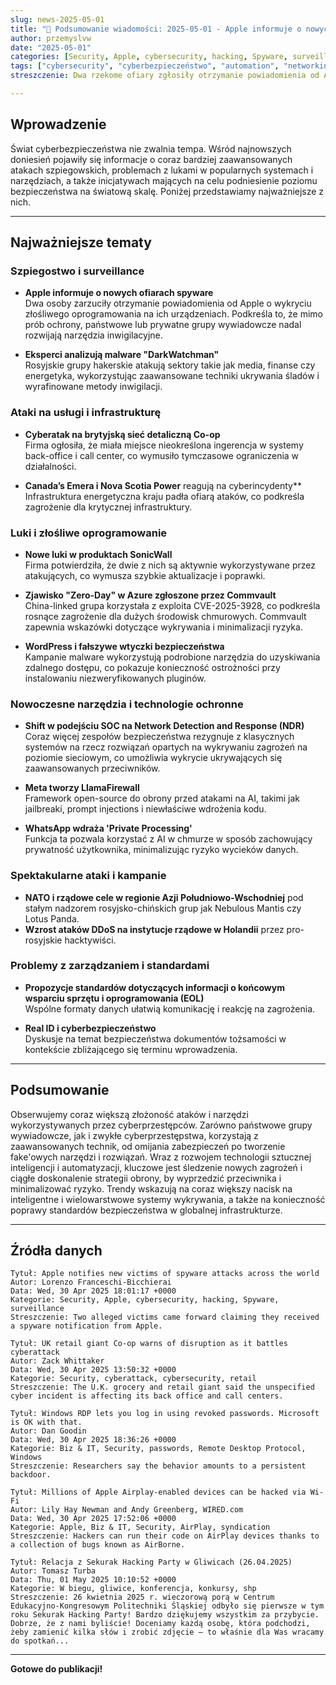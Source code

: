 ```yaml
---
slug: news-2025-05-01
title: "📰 Podsumowanie wiadomości: 2025-05-01 - Apple informuje o nowych ofiarach ataków szpiegowskich na całym świecie"
author: przemyslvw
date: "2025-05-01"
categories: [Security, Apple, cybersecurity, hacking, Spyware, surveillance]
tags: ["cybersecurity", "cyberbezpieczeństwo", "automation", "networking", "wydarzenia", "konferencje", "technologie", "ataki", "malware", "owasp", "web-security", "webapp", "pentesting", "privacy"]
streszczenie: Dwa rzekome ofiary zgłosiły otrzymanie powiadomienia od Apple o ataku spyware. Omówimy najważniejsze wydarzenia i zagrożenia z ostatniego czasu.

---
```


## Wprowadzenie
Świat cyberbezpieczeństwa nie zwalnia tempa. Wśród najnowszych doniesień pojawiły się informacje o coraz bardziej zaawansowanych atakach szpiegowskich, problemach z lukami w popularnych systemach i narzędziach, a także inicjatywach mających na celu podniesienie poziomu bezpieczeństwa na światową skalę. Poniżej przedstawiamy najważniejsze z nich.

---

## Najważniejsze tematy

### Szpiegostwo i surveillance
- **Apple informuje o nowych ofiarach spyware**  
  Dwa osoby zarzuciły otrzymanie powiadomienia od Apple o wykryciu złośliwego oprogramowania na ich urządzeniach. Podkreśla to, że mimo prób ochrony, państwowe lub prywatne grupy wywiadowcze nadal rozwijają narzędzia inwigilacyjne.

- **Eksperci analizują malware "DarkWatchman"**  
  Rosyjskie grupy hakerskie atakują sektory takie jak media, finanse czy energetyka, wykorzystując zaawansowane techniki ukrywania śladów i wyrafinowane metody inwigilacji.

### Ataki na usługi i infrastrukturę
- **Cyberatak na brytyjską sieć detaliczną Co-op**  
  Firma ogłosiła, że miała miejsce nieokreślona ingerencja w systemy back-office i call center, co wymusiło tymczasowe ograniczenia w działalności.

- **Canada’s Emera i Nova Scotia Power** reagują na cyberincydenty**  
  Infrastruktura energetyczna kraju padła ofiarą ataków, co podkreśla zagrożenie dla krytycznej infrastruktury.

### Luki i złośliwe oprogramowanie
- **Nowe luki w produktach SonicWall**  
  Firma potwierdziła, że dwie z nich są aktywnie wykorzystywane przez atakujących, co wymusza szybkie aktualizacje i poprawki.

- **Zjawisko "Zero-Day" w Azure zgłoszone przez Commvault**  
  China-linked grupa korzystała z exploita CVE-2025-3928, co podkreśla rosnące zagrożenie dla dużych środowisk chmurowych. Commvault zapewnia wskazówki dotyczące wykrywania i minimalizacji ryzyka.

- **WordPress i fałszywe wtyczki bezpieczeństwa**  
  Kampanie malware wykorzystują podrobione narzędzia do uzyskiwania zdalnego dostępu, co pokazuje konieczność ostrożności przy instalowaniu niezweryfikowanych pluginów.

### Nowoczesne narzędzia i technologie ochronne
- **Shift w podejściu SOC na Network Detection and Response (NDR)**  
  Coraz więcej zespołów bezpieczeństwa rezygnuje z klasycznych systemów na rzecz rozwiązań opartych na wykrywaniu zagrożeń na poziomie sieciowym, co umożliwia wykrycie ukrywających się zaawansowanych przeciwników.

- **Meta tworzy LlamaFirewall**  
  Framework open-source do obrony przed atakami na AI, takimi jak jailbreaki, prompt injections i niewłaściwe wdrożenia kodu.

- **WhatsApp wdraża 'Private Processing'**  
  Funkcja ta pozwala korzystać z AI w chmurze w sposób zachowujący prywatność użytkownika, minimalizując ryzyko wycieków danych.

### Spektakularne ataki i kampanie
- **NATO i rządowe cele w regionie Azji Południowo-Wschodniej** pod stałym nadzorem rosyjsko-chińskich grup jak Nebulous Mantis czy Lotus Panda.  
- **Wzrost ataków DDoS na instytucje rządowe w Holandii** przez pro-rosyjskie hacktywiści.

### Problemy z zarządzaniem i standardami
- **Propozycje standardów dotyczących informacji o końcowym wsparciu sprzętu i oprogramowania (EOL)**  
  Wspólne formaty danych ułatwią komunikację i reakcję na zagrożenia.

- **Real ID i cyberbezpieczeństwo**  
  Dyskusje na temat bezpieczeństwa dokumentów tożsamości w kontekście zbliżającego się terminu wprowadzenia.

---

## Podsumowanie
Obserwujemy coraz większą złożoność ataków i narzędzi wykorzystywanych przez cyberprzestępców. Zarówno państwowe grupy wywiadowcze, jak i zwykłe cyberprzestępstwa, korzystają z zaawansowanych technik, od omijania zabezpieczeń po tworzenie fake'owych narzędzi i rozwiązań. Wraz z rozwojem technologii sztucznej inteligencji i automatyzacji, kluczowe jest śledzenie nowych zagrożeń i ciągłe doskonalenie strategii obrony, by wyprzedzić przeciwnika i minimalizować ryzyko. Trendy wskazują na coraz większy nacisk na inteligentne i wielowarstwowe systemy wykrywania, a także na konieczność poprawy standardów bezpieczeństwa w globalnej infrastrukturze.

---

## Źródła danych
```
Tytuł: Apple notifies new victims of spyware attacks across the world
Autor: Lorenzo Franceschi-Bicchierai
Data: Wed, 30 Apr 2025 18:01:17 +0000
Kategorie: Security, Apple, cybersecurity, hacking, Spyware, surveillance
Streszczenie: Two alleged victims came forward claiming they received a spyware notification from Apple.

Tytuł: UK retail giant Co-op warns of disruption as it battles cyberattack
Autor: Zack Whittaker
Data: Wed, 30 Apr 2025 13:50:32 +0000
Kategorie: Security, cyberattack, cybersecurity, retail
Streszczenie: The U.K. grocery and retail giant said the unspecified cyber incident is affecting its back office and call centers.

Tytuł: Windows RDP lets you log in using revoked passwords. Microsoft is OK with that.
Autor: Dan Goodin
Data: Wed, 30 Apr 2025 18:36:26 +0000
Kategorie: Biz & IT, Security, passwords, Remote Desktop Protocol, Windows
Streszczenie: Researchers say the behavior amounts to a persistent backdoor.

Tytuł: Millions of Apple Airplay-enabled devices can be hacked via Wi-Fi
Autor: Lily Hay Newman and Andy Greenberg, WIRED.com
Data: Wed, 30 Apr 2025 17:52:06 +0000
Kategorie: Apple, Biz & IT, Security, AirPlay, syndication
Streszczenie: Hackers can run their code on AirPlay devices thanks to a collection of bugs known as AirBorne.

Tytuł: Relacja z Sekurak Hacking Party w Gliwicach (26.04.2025)
Autor: Tomasz Turba
Data: Thu, 01 May 2025 10:10:52 +0000
Kategorie: W biegu, gliwice, konferencja, konkursy, shp
Streszczenie: 26 kwietnia 2025 r. wieczorową porą w Centrum Edukacyjno-Kongresowym Politechniki Śląskiej odbyło się pierwsze w tym roku Sekurak Hacking Party! Bardzo dziękujemy wszystkim za przybycie. Dobrze, że z nami byliście! Doceniamy każdą osobę, która podchodzi, żeby zamienić kilka słów i zrobić zdjęcie – to właśnie dla Was wracamy do spotkań...
```

---

**Gotowe do publikacji!**